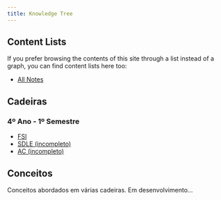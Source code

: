```yaml
---
title: Knowledge Tree
---
```


## Content Lists
If you prefer browsing the contents of this site through a list instead of a graph, you can find content lists here too:

- [All Notes](/notes)

## Cadeiras
### 4º Ano - 1º Semestre
- [FSI](/notes/cadeiras/fsi)
- [SDLE (incompleto)](/notes/cadeiras/sdle)
- [AC (incompleto)](/notes/cadeiras/ac)

## Conceitos
Conceitos abordados em várias cadeiras. Em desenvolvimento...


